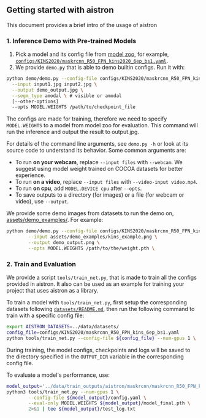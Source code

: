 ## Getting started with aistron

This document provides a brief intro of the usage of aistron

### 1. Inference Demo with Pre-trained Models
1. Pick a model and its config file from
  [model zoo](../docs/MODEL_ZOO.md),
  for example, [`configs/KINS2020/maskrcnn_R50_FPN_kins2020_6ep_bs1.yaml`](../configs/KINS2020/maskrcnn_R50_FPN_kins2020_6ep_bs1.yaml).
2. We provide `demo.py` that is able to demo builtin configs. Run it with:
```bash
python demo/demo.py --config-file configs/KINS2020/maskrcnn_R50_FPN_kins2020_6ep_bs1.yaml \
  --input input1.jpg input2.jpg \
  --output demo_output.jpg \
  --segm_type amodal \ # visible or amodal
  [--other-options]
  --opts MODEL.WEIGHTS /path/to/checkpoint_file
```
The configs are made for training, therefore we need to specify `MODEL.WEIGHTS` to a model from model zoo for evaluation.
This command will run the inference and output the result to output.jpg.

For details of the command line arguments, see `demo.py -h` or look at its source code
to understand its behavior. Some common arguments are:
* To run __on your webcam__, replace `--input files` with `--webcam`. We suggest using model weight trained on COCOA datasets for better experience.
* To run __on a video__, replace `--input files` with `--video-input video.mp4`.
* To run __on cpu__, add `MODEL.DEVICE cpu` after `--opts`.
* To save outputs to a directory (for images) or a file (for webcam or video), use `--output`.

We provide some demo images from datasets to run the demo on, [assets/demo_examples/](../assets/demo_examples/). 
For example:
```bash
python demo/demo.py --config-file configs/KINS2020/maskrcnn_R50_FPN_kins2020_6ep_bs1.yaml \
        --input assets/demo_examples/kins_example.png \
        --output demo_output.png \
        --opts MODEL.WEIGHTS /path/to/the/weight.pth \
```
### 2. Train and Evaluation
We provide a script `tools/train_net.py`, that is made to train all the configs provided in aistron. It also can be used
as an example for training your project that uses aistron as a library.

To train a model with `tools/train_net.py`, first setup the corresponding datasets following [`datasets/README.md`](../datasets/README.md), then run the following command to train with a specific config file:
```bash
export AISTRON_DATASETS=../data/datasets/
config_file=configs/KINS2020/maskrcnn_R50_FPN_kins_6ep_bs1.yaml
python tools/train_net.py --config-file ${config_file} --num-gpus 1 \
```
During training, the model configs, checkpoints and logs will be saved to the directory specified in the `OUTPUT_DIR` variable in the corresponding config file.

To evaluate a model's performance, use:
```bash
model_output='../data/train_outputs/aistron/maskrcnn/maskrcnn_R50_FPN_kins2020_6ep_bs1'
python3 tools/train_net.py --num-gpus 1 \
        --config-file ${model_output}/config.yaml \
        --eval-only MODEL.WEIGHTS ${model_output}/model_final.pth \
        2>&1 | tee ${model_output}/test_log.txt
```